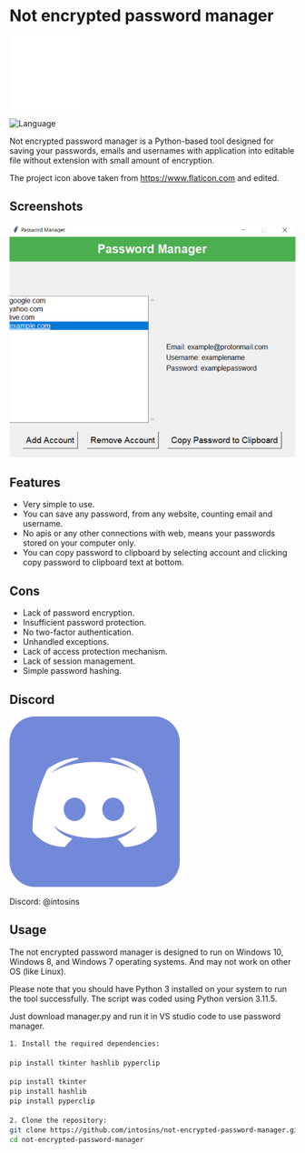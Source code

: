 # Not encrypted password manager

![Icon1](icons/projecticon.png)

![Language](https://img.shields.io/badge/language-Python-blue)

Not encrypted password manager is a Python-based tool designed for saving your passwords, emails and usernames with application into editable file without extension with small amount of encryption.

The project icon above taken from https://www.flaticon.com and edited.

## Screenshots

![Project1](icons/project.png)

## Features

- Very simple to use.
- You can save any password, from any website, counting email and username.
- No apis or any other connections with web, means your passwords stored on your computer only.
- You can copy password to clipboard by selecting account and clicking copy password to clipboard text at bottom.

## Cons

- Lack of password encryption.
- Insufficient password protection.
- No two-factor authentication.
- Unhandled exceptions.
- Lack of access protection mechanism.
- Lack of session management.
- Simple password hashing.

## Discord

![Icon2](icons/discord.png)

Discord: @intosins
  
## Usage

The not encrypted password manager is designed to run on Windows 10, Windows 8, and Windows 7 operating systems. And may not work on other OS (like Linux).

Please note that you should have Python 3 installed on your system to run the tool successfully. The script was coded using Python version 3.11.5.

Just download manager.py and run it in VS studio code to use password manager.

```bash
1. Install the required dependencies:

pip install tkinter hashlib pyperclip

pip install tkinter
pip install hashlib
pip install pyperclip

2. Clone the repository:
git clone https://github.com/intosins/not-encrypted-password-manager.git
cd not-encrypted-password-manager
